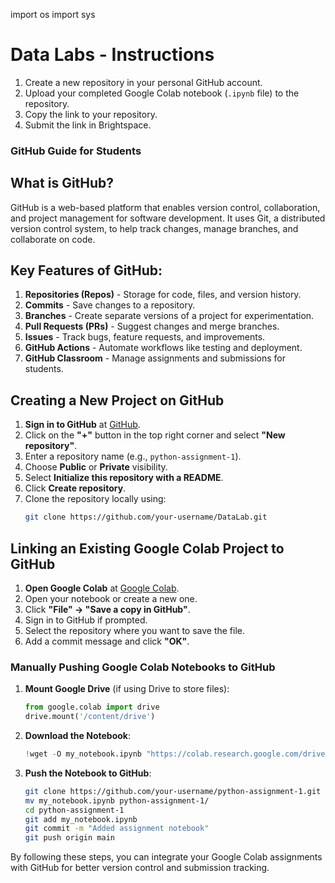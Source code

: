 

import os
import sys

# Data Labs - Instructions
1. Create a new repository in your personal GitHub account.
2. Upload your completed Google Colab notebook (`.ipynb` file) to the repository.
3. Copy the link to your repository.
4. Submit the link in Brightspace.


### GitHub Guide for Students ###

## What is GitHub?
GitHub is a web-based platform that enables version control, collaboration, and project management for software development. It uses Git, a distributed version control system, to help track changes, manage branches, and collaborate on code.

## Key Features of GitHub:
1. **Repositories (Repos)** - Storage for code, files, and version history.
2. **Commits** - Save changes to a repository.
3. **Branches** - Create separate versions of a project for experimentation.
4. **Pull Requests (PRs)** - Suggest changes and merge branches.
5. **Issues** - Track bugs, feature requests, and improvements.
6. **GitHub Actions** - Automate workflows like testing and deployment.
7. **GitHub Classroom** - Manage assignments and submissions for students.

## Creating a New Project on GitHub
1. **Sign in to GitHub** at [GitHub](https://github.com/).
2. Click on the **"+"** button in the top right corner and select **"New repository"**.
3. Enter a repository name (e.g., `python-assignment-1`).
4. Choose **Public** or **Private** visibility.
5. Select **Initialize this repository with a README**.
6. Click **Create repository**.
7. Clone the repository locally using:
   ```bash
   git clone https://github.com/your-username/DataLab.git
   ```

## Linking an Existing Google Colab Project to GitHub
1. **Open Google Colab** at [Google Colab](https://colab.research.google.com/).
2. Open your notebook or create a new one.
3. Click **"File" → "Save a copy in GitHub"**.
4. Sign in to GitHub if prompted.
5. Select the repository where you want to save the file.
6. Add a commit message and click **"OK"**.

### Manually Pushing Google Colab Notebooks to GitHub
1. **Mount Google Drive** (if using Drive to store files):
   ```python
   from google.colab import drive
   drive.mount('/content/drive')
   ```
2. **Download the Notebook**:
   ```python
   !wget -O my_notebook.ipynb "https://colab.research.google.com/drive/YOUR_NOTEBOOK_ID"
   ```
3. **Push the Notebook to GitHub**:
   ```bash
   git clone https://github.com/your-username/python-assignment-1.git
   mv my_notebook.ipynb python-assignment-1/
   cd python-assignment-1
   git add my_notebook.ipynb
   git commit -m "Added assignment notebook"
   git push origin main
   ```

By following these steps, you can integrate your Google Colab assignments with GitHub for better version control and submission tracking.
